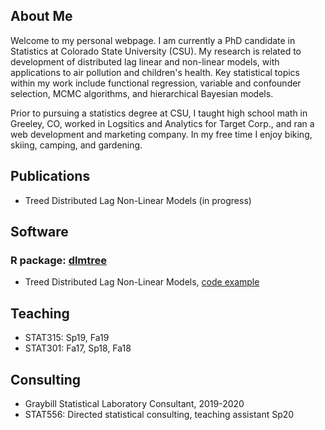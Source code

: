 ## About Me
Welcome to my personal webpage. I am currently a PhD candidate in Statistics at Colorado State University (CSU). My research is related to development of distributed lag linear and non-linear models, with applications to air pollution and children's health. Key statistical topics within my work include functional regression, variable and confounder selection, MCMC algorithms, and hierarchical Bayesian models.

Prior to pursuing a statistics degree at CSU, I taught high school math in Greeley, CO, worked in Logsitics and Analytics for Target Corp., and ran a web development and marketing company. In my free time I enjoy biking, skiing, camping, and gardening.

## Publications
- Treed Distributed Lag Non-Linear Models (in progress)

## Software
### R package: [dlmtree](https://github.com/danielmork/dlmtree)
- Treed Distributed Lag Non-Linear Models, [code example](https://danielmork.github.io/dlmtree/TDLNM_Example.html)

## Teaching
- STAT315: Sp19, Fa19
- STAT301: Fa17, Sp18, Fa18

## Consulting
- Graybill Statistical Laboratory Consultant, 2019-2020
- STAT556: Directed statistical consulting, teaching assistant Sp20
